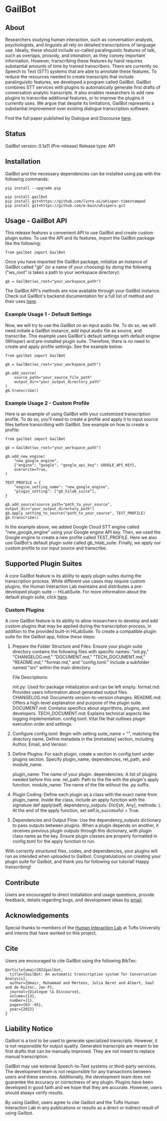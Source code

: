 # GailBot

## About

Researchers studying human interaction, such as conversation analysts, psychologists, and linguists all rely on detailed transcriptions of language use. Ideally, these should include so-called paralinguistic features of talk, such as overlaps, prosody, and intonation, as they convey important information. However, transcribing these features by hand requires substantial amounts of time by trained transcribers. There are currently no Speech to Text (STT) systems that are able to annotate these features. To reduce the resources needed to create transcripts that include paralinguistic features, we developed a program called GailBot. GailBot combines STT services with plugins to automatically generate first drafts of conversation analytic transcripts. It also enables researchers to add new plugins to transcribe additional features, or to improve the plugins it currently uses. We argue that despite its limitations, GailBot represents a substantial improvement over existing dialogue transcription software.

Find the full paper published by Dialogue and Discourse [here](https://journals.uic.edu/ojs/index.php/dad/article/view/11392).


## Status

GailBot version: 0.1a11 (Pre-release)
Release type: API


## Installation

GailBot and the necessary dependencies can be installed using pip with the following commands:
```
pip install --upgrade pip

pip install gailbot
pip install git+https://github.com/linto-ai/whisper-timestamped
pip install git+https://github.com/m-bain/whisperx.git
```


## Usage - GailBot API

This release features a convenient API to use GailBot and create custom plugin suites. To use the API and its features, import the GailBot package like the following:

```
from gailbot import GailBot
```

Once you have imported the GailBot package, initialize an instance of GailBot called "gb" (or a name of your choosing) by doing the following ("ws_root" is takes a path to your workspace directory):

```
gb = GailBot(ws_root="your_workspace_path")
```
The GailBot API's methods are now available through your GailBot instance. Check out GailBot's backend documentation for a full list of method and their uses [here](https://gailbot-release-document.s3.us-east-2.amazonaws.com/Documentation/Backend_Technical_Documentation.pdf).


### Example Usage 1 - Default Settings
Now, we will try to use the GailBot on an input audio file.
To do so, we will need initiate a GailBot instance, add input audio file as source, and transcribe. 
This example uses GailBot's default settings with default engine (Whisper) and pre-installed plugin suite. Therefore, there is no need to create and apply profile settings.
See the example below:
```
from gailbot import GailBot

gb = GailBot(ws_root="your_workspace_path")

gb.add_source(
    source_path="your_source_file_path"
    output_dir="your_output_directory_path"
)
gb.transcribe()
```

### Example Usage 2 - Custom Profile
Here is an example of using GailBot with your customized transcription profile.
To do so, you'll need to create a profile and apply it to input source files before transcribing with GailBot.
See example on how to create a profile:
```
from gailbot import GailBot

gb = GailBot(ws_root="your_workspace_path")

gb.add_new_engine(
    "new_google_engine", 
    {"engine": "google", "google_api_key": GOOGLE_API_KEY}, 
    overwrite=True,
)

TEST_PROFILE = {
    "engine_setting_name": "new_google_engine",
    "plugin_setting": ["gb_hilab_suite"],
}

gb.add_source(source_path="path_to_your_source", output_dir="your_output_directory_path")
gb.apply_setting_to_source("path_to_your_source", TEST_PROFILE)
gb.transcribe()
```
In the example above, we added Google Cloud STT engine called "new_google_engine" using your Google engine API key.
Then, we used the Google engine to create a new profile called TEST_PROFILE. Here we also use GailBot's default plugin suite called gb_hilab_suite.
Finally, we apply our custom profile to our input source and transcribe.


## Supported Plugin Suites

A core GailBot feature is its ability to apply plugin suites during the transcription process. While different use cases may require custom plugins, the Human Interaction Lab maintains and distributes a pre-developed plugin suite -- HiLabSuite. For more information about the default plugin suite, click [here](https://sites.tufts.edu/hilab/gailbot-an-automatic-transcription-system-for-conversation-analysis/).

### Custom Plugins

A core GailBot feature is its ability to allow researchers to develop and add custom plugins that may be applied during the transcription process, in addition to the provided built-in HiLabSuite. To create a compatible plugin suite for the Gailbot app, follow these steps:

1. Prepare the Folder Structure and Files:
Ensure your plugin suite directory contains the following files with specific names: "init.py," "CHANGELOG.md," "DOCUMENT.md," "TECH_DOCUMENT.md," "README.md," "format.md," and "config.toml." Include a subfolder named "src" within the main directory.

    File Descriptions:

    init.py: Used for package initialization and can be left empty.
    format.md: Provides users information about generated output files.
    CHANGELOG.md: Documents version-to-version changes.
    README.md: Offers a high-level explanation and purpose of the plugin suite.
    DOCUMENT.md: Contains specifics about algorithms, plugins, and developers.
    TECH_DOCUMENT.md: Explains technical aspects like logging implementation.
    config.toml: Vital file that outlines plugin execution order and settings.

2. Configure config.toml:
Begin with setting suite_name = "<mySuite>", matching the directory name. Define metadata in the [metadata] section, including Author, Email, and Version.

3. Define Plugins:
For each plugin, create a section in config.toml under plugins section. Specify plugin_name, dependencies, rel_path, and module_name.

    plugin_name: The name of your plugin.
    dependencies: A list of plugins needed before this one.
    rel_path: Path to the file with the plugin's apply function.
    module_name: The name of the file without the .py suffix.

4. Plugin Coding:
Define each plugin as a class with the exact name from plugin_name.
Inside the class, include an apply function with the signature def apply(self, dependency_outputs: Dict[str, Any], methods: <your methods>).
At the end of the apply function, set self.is_successful = True.

5. Dependencies and Output Flow:
Use the dependency_outputs dictionary to pass outputs between plugins.
When a plugin depends on another, it receives previous plugin outputs through this dictionary, with plugin class name as the key.
Ensure plugin classes are properly formatted in config.toml for the apply function to run.

With correctly structured files, codes, and dependencies, your plugins will run as intended when uploaded to Gailbot. 
Congratulations on creating your plugin suite for Gailbot, and thank you for following our tutorial! Happy transcribing!


## Contribute

Users are encouraged to direct installation and usage questions, provide feedback, details regarding bugs, and development ideas by [email](mailto:hilab-dev@elist.tufts.edu).


## Acknowledgements

Special thanks to members of the [Human Interaction Lab](https://sites.tufts.edu/hilab/) at Tufts University and interns that have worked on this project.


## Cite

Users are encouraged to cite GailBot using the following BibTex:
```
@article{umair2022gailbot,
  title={GailBot: An automatic transcription system for Conversation Analysis},
  author={Umair, Muhammad and Mertens, Julia Beret and Albert, Saul and de Ruiter, Jan P},
  journal={Dialogue \& Discourse},
  volume={13},
  number={1},
  pages={63--95},
  year={2022}
}
```

## Liability Notice

Gailbot is a tool to be used to generate specialized transcripts. However, it
is not responsible for output quality. Generated transcripts are meant to
be first drafts that can be manually improved. They are not meant to replace
manual transcription.

GailBot may use external Speech-to-Text systems or third-party services. The
development team is not responsible for any transactions between users and these
services. Additionally, the development team does not guarantee the accuracy or 
correctness of any plugin. Plugins have been developed in good faith and we hope 
that they are accurate. However, users should always verify results.

By using GailBot, users agree to cite Gailbot and the Tufts Human Interaction Lab
in any publications or results as a direct or indirect result of using Gailbot.